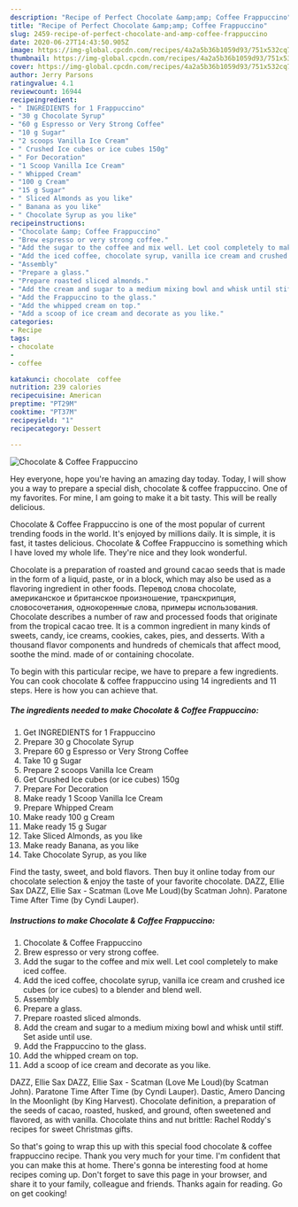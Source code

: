 ```yaml
---
description: "Recipe of Perfect Chocolate &amp;amp; Coffee Frappuccino"
title: "Recipe of Perfect Chocolate &amp;amp; Coffee Frappuccino"
slug: 2459-recipe-of-perfect-chocolate-and-amp-coffee-frappuccino
date: 2020-06-27T14:43:50.905Z
image: https://img-global.cpcdn.com/recipes/4a2a5b36b1059d93/751x532cq70/chocolate-coffee-frappuccino-recipe-main-photo.jpg
thumbnail: https://img-global.cpcdn.com/recipes/4a2a5b36b1059d93/751x532cq70/chocolate-coffee-frappuccino-recipe-main-photo.jpg
cover: https://img-global.cpcdn.com/recipes/4a2a5b36b1059d93/751x532cq70/chocolate-coffee-frappuccino-recipe-main-photo.jpg
author: Jerry Parsons
ratingvalue: 4.1
reviewcount: 16944
recipeingredient:
- " INGREDIENTS for 1 Frappuccino"
- "30 g Chocolate Syrup"
- "60 g Espresso or Very Strong Coffee"
- "10 g Sugar"
- "2 scoops Vanilla Ice Cream"
- " Crushed Ice cubes or ice cubes 150g"
- " For Decoration"
- "1 Scoop Vanilla Ice Cream"
- " Whipped Cream"
- "100 g Cream"
- "15 g Sugar"
- " Sliced Almonds as you like"
- " Banana as you like"
- " Chocolate Syrup as you like"
recipeinstructions:
- "Chocolate &amp; Coffee Frappuccino"
- "Brew espresso or very strong coffee."
- "Add the sugar to the coffee and mix well. Let cool completely to make iced coffee."
- "Add the iced coffee, chocolate syrup, vanilla ice cream and crushed ice cubes (or ice cubes) to a blender and blend well."
- "Assembly"
- "Prepare a glass."
- "Prepare roasted sliced almonds."
- "Add the cream and sugar to a medium mixing bowl and whisk until stiff. Set aside until use."
- "Add the Frappuccino to the glass."
- "Add the whipped cream on top."
- "Add a scoop of ice cream and decorate as you like."
categories:
- Recipe
tags:
- chocolate
- 
- coffee

katakunci: chocolate  coffee 
nutrition: 239 calories
recipecuisine: American
preptime: "PT29M"
cooktime: "PT37M"
recipeyield: "1"
recipecategory: Dessert

---
```



![Chocolate &amp; Coffee Frappuccino](https://img-global.cpcdn.com/recipes/4a2a5b36b1059d93/751x532cq70/chocolate-coffee-frappuccino-recipe-main-photo.jpg)

Hey everyone, hope you're having an amazing day today. Today, I will show you a way to prepare a special dish, chocolate &amp; coffee frappuccino. One of my favorites. For mine, I am going to make it a bit tasty. This will be really delicious.

Chocolate &amp; Coffee Frappuccino is one of the most popular of current trending foods in the world. It's enjoyed by millions daily. It is simple, it is fast, it tastes delicious. Chocolate &amp; Coffee Frappuccino is something which I have loved my whole life. They're nice and they look wonderful.

Chocolate is a preparation of roasted and ground cacao seeds that is made in the form of a liquid, paste, or in a block, which may also be used as a flavoring ingredient in other foods. Перевод слова chocolate, американское и британское произношение, транскрипция, словосочетания, однокоренные слова, примеры использования. Chocolate describes a number of raw and processed foods that originate from the tropical cacao tree. It is a common ingredient in many kinds of sweets, candy, ice creams, cookies, cakes, pies, and desserts. With a thousand flavor components and hundreds of chemicals that affect mood, soothe the mind. made of or containing chocolate.


To begin with this particular recipe, we have to prepare a few ingredients. You can cook chocolate &amp; coffee frappuccino using 14 ingredients and 11 steps. Here is how you can achieve that.

<!--inarticleads1-->

##### The ingredients needed to make Chocolate &amp; Coffee Frappuccino:

1. Get  INGREDIENTS for 1 Frappuccino
1. Prepare 30 g Chocolate Syrup
1. Prepare 60 g Espresso or Very Strong Coffee
1. Take 10 g Sugar
1. Prepare 2 scoops Vanilla Ice Cream
1. Get  Crushed Ice cubes (or ice cubes) 150g
1. Prepare  For Decoration
1. Make ready 1 Scoop Vanilla Ice Cream
1. Prepare  Whipped Cream
1. Make ready 100 g Cream
1. Make ready 15 g Sugar
1. Take  Sliced Almonds, as you like
1. Make ready  Banana, as you like
1. Take  Chocolate Syrup, as you like


Find the tasty, sweet, and bold flavors. Then buy it online today from our chocolate selection &amp; enjoy the taste of your favorite chocolate. DAZZ, Ellie Sax DAZZ, Ellie Sax - Scatman (Love Me Loud)(by Scatman John). Paratone Time After Time (by Cyndi Lauper). 

<!--inarticleads2-->

##### Instructions to make Chocolate &amp; Coffee Frappuccino:

1. Chocolate &amp; Coffee Frappuccino
1. Brew espresso or very strong coffee.
1. Add the sugar to the coffee and mix well. Let cool completely to make iced coffee.
1. Add the iced coffee, chocolate syrup, vanilla ice cream and crushed ice cubes (or ice cubes) to a blender and blend well.
1. Assembly
1. Prepare a glass.
1. Prepare roasted sliced almonds.
1. Add the cream and sugar to a medium mixing bowl and whisk until stiff. Set aside until use.
1. Add the Frappuccino to the glass.
1. Add the whipped cream on top.
1. Add a scoop of ice cream and decorate as you like.


DAZZ, Ellie Sax DAZZ, Ellie Sax - Scatman (Love Me Loud)(by Scatman John). Paratone Time After Time (by Cyndi Lauper). Dastic, Amero Dancing In the Moonlight (by King Harvest). Chocolate definition, a preparation of the seeds of cacao, roasted, husked, and ground, often sweetened and flavored, as with vanilla. Chocolate thins and nut brittle: Rachel Roddy&#39;s recipes for sweet Christmas gifts. 

So that's going to wrap this up with this special food chocolate &amp; coffee frappuccino recipe. Thank you very much for your time. I'm confident that you can make this at home. There's gonna be interesting food at home recipes coming up. Don't forget to save this page in your browser, and share it to your family, colleague and friends. Thanks again for reading. Go on get cooking!
